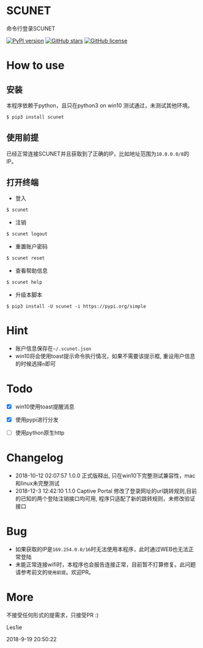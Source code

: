 # SCUNET
命令行登录SCUNET

[![PyPI version](https://img.shields.io/pypi/v/scunet.svg)](https://github.com/IanSmith123/SCUNET) [![GitHub stars](https://img.shields.io/github/stars/IanSmith123/SCUNET.svg)](https://github.com/IanSmith123/SCUNET/stargazers) [![GitHub license](https://img.shields.io/github/license/IanSmith123/SCUNET.svg)](https://github.com/IanSmith123/SCUNET/blob/master/License)




# How to use

## 安装
本程序依赖于python，且只在python3 on win10 测试通过，未测试其他环境。
```bash
$ pip3 install scunet
```


## 使用前提
已经正常连接SCUNET并且获取到了正确的IP，比如地址范围为`10.0.0.0/8`的IP。

## 打开终端

- 登入

```bash
$ scunet 
```

- 注销

```bash
$ scunet logout
```
- 重置账户密码

```bash
$ scunet reset
```

- 查看帮助信息

```bash
$ scunet help
```

- 升级本脚本
```
$ pip3 install -U scunet -i https://pypi.org/simple
```

# Hint
- 账户信息保存在`~/.scunet.json`
- win10将会使用toast提示命令执行情况，如果不需要该提示框, 重设用户信息的时候选择`n`即可

# Todo
- [x] win10使用toast提醒消息
- [x] 使用pypi进行分发
- [ ] 使用python原生http


# Changelog
- 2018-10-12 02:07:57 1.0.0 正式版释出, 只在win10下完整测试兼容性，mac和linux未完整测试
- 2018-12-3 12:42:10 1.1.0 Captive Portal 修改了登录网址的url跳转规则,目前的已知的两个登陆注销接口均可用, 程序只适配了新的跳转规则，未修改验证接口

# Bug
- 如果获取的IP是`169.254.0.0/16`时无法使用本程序，此时通过WEB也无法正常登陆
- 未能正常连接wifi时，本程序也会报告连接正常，目前暂不打算修复。此问题请参考前文的`使用前提`。欢迎PR。

# More

不接受任何形式的提需求，只接受PR :)


Les1ie

2018-9-19 20:50:22
